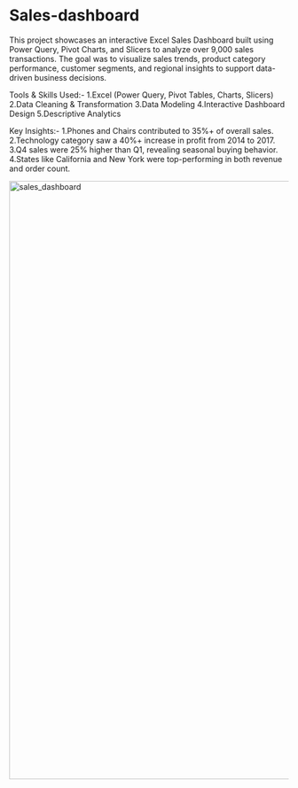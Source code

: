 # Sales-dashboard

This project showcases an interactive Excel Sales Dashboard built using Power Query, Pivot Charts, and Slicers to analyze over 9,000 sales transactions. The goal was to visualize sales trends, product category performance, customer segments, and regional insights to support data-driven business decisions.

Tools & Skills Used:-
1.Excel (Power Query, Pivot Tables, Charts, Slicers)
2.Data Cleaning & Transformation
3.Data Modeling
4.Interactive Dashboard Design
5.Descriptive Analytics

Key Insights:-
1.Phones and Chairs contributed to 35%+ of overall sales.
2.Technology category saw a 40%+ increase in profit from 2014 to 2017.
3.Q4 sales were 25% higher than Q1, revealing seasonal buying behavior.
4.States like California and New York were top-performing in both revenue and order count.

<img width="1920" height="1080" alt="sales_dashboard" src="https://github.com/user-attachments/assets/38834460-d024-4339-8b06-f5cadb2ace51" />
